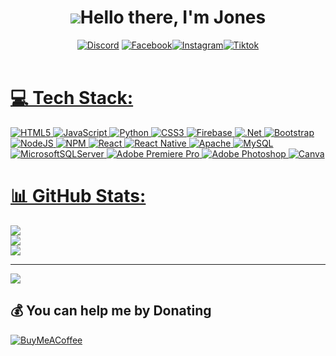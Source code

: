<h1 align="center"><img src="https://media.giphy.com/media/hvRJCLFzcasrR4ia7z/giphy.gif"/>Hello there, I'm Jones</h1>
<div align="center"><a href="https://discord.gg/Jones#4111"><img src="https://img.shields.io/badge/Discord-%237289DA.svg?logo=discord&logoColor=white" alt="Discord"/></a>
<a href="https://facebook.com/@IAmJonestly"><img src="https://img.shields.io/badge/Facebook-%231877F2.svg?logo=Facebook&logoColor=white" alt="Facebook"/><a href="https://instagram.com/@IAmJonestly"><img src="https://img.shields.io/badge/Instagram-%23E4405F.svg?logo=Instagram&logoColor=white" alt="Instagram"/><a href="https://tiktok.com/@@jonestlyy"><img src="https://img.shields.io/badge/TikTok-%23000000.svg?logo=TikTok&logoColor=white" alt="Tiktok" /></div>
<br>

# 💻 Tech Stack:
![HTML5](https://img.shields.io/badge/html5-%23E34F26.svg?style=flat&logo=html5&logoColor=white) ![JavaScript](https://img.shields.io/badge/javascript-%23323330.svg?style=flat&logo=javascript&logoColor=%23F7DF1E) ![Python](https://img.shields.io/badge/python-3670A0?style=flat&logo=python&logoColor=ffdd54) ![CSS3](https://img.shields.io/badge/css3-%231572B6.svg?style=flat&logo=css3&logoColor=white) ![Firebase](https://img.shields.io/badge/firebase-%23039BE5.svg?style=flat&logo=firebase) ![.Net](https://img.shields.io/badge/.NET-5C2D91?style=flat&logo=.net&logoColor=white) ![Bootstrap](https://img.shields.io/badge/bootstrap-%23563D7C.svg?style=flat&logo=bootstrap&logoColor=white) ![NodeJS](https://img.shields.io/badge/node.js-6DA55F?style=flat&logo=node.js&logoColor=white) ![NPM](https://img.shields.io/badge/NPM-%23000000.svg?style=flat&logo=npm&logoColor=white) ![React](https://img.shields.io/badge/react-%2320232a.svg?style=flat&logo=react&logoColor=%2361DAFB) ![React Native](https://img.shields.io/badge/react_native-%2320232a.svg?style=flat&logo=react&logoColor=%2361DAFB) ![Apache](https://img.shields.io/badge/apache-%23D42029.svg?style=flat&logo=apache&logoColor=white) ![MySQL](https://img.shields.io/badge/mysql-%2300f.svg?style=flat&logo=mysql&logoColor=white) ![MicrosoftSQLServer](https://img.shields.io/badge/Microsoft%20SQL%20Sever-CC2927?style=flat&logo=microsoft%20sql%20server&logoColor=white) ![Adobe Premiere Pro](https://img.shields.io/badge/Adobe%20Premiere%20Pro-9999FF.svg?style=flat&logo=Adobe%20Premiere%20Pro&logoColor=white) ![Adobe Photoshop](https://img.shields.io/badge/adobephotoshop-%2331A8FF.svg?style=flat&logo=adobephotoshop&logoColor=white) ![Canva](https://img.shields.io/badge/Canva-%2300C4CC.svg?style=flat&logo=Canva&logoColor=white)
# 📊 GitHub Stats:
![](https://github-readme-stats.vercel.app/api?username=jonestly-source&theme=dark&hide_border=true&include_all_commits=false&count_private=false)<br/>
![](https://github-readme-streak-stats.herokuapp.com/?user=jonestly-source&theme=dark&hide_border=true)<br/>
![](https://github-readme-stats.vercel.app/api/top-langs/?username=jonestly-source&theme=dark&hide_border=true&include_all_commits=false&count_private=false&layout=compact)

---
[![](https://visitcount.itsvg.in/api?id=jonestly-source&icon=0&color=0)](https://visitcount.itsvg.in)


  ## 💰 You can help me by Donating
  [![BuyMeACoffee](https://img.shields.io/badge/Buy%20Me%20a%20Coffee-ffdd00?style=for-the-badge&logo=buy-me-a-coffee&logoColor=black)](https://buymeacoffee.com/jonestly) 

  
